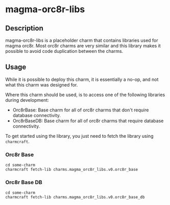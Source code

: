 # magma-orc8r-libs

## Description

magma-orc8r-libs is a placeholder charm that contains libraries used for magma orc8r. Most orc8r charms
are very similar and this library makes it possible to avoid code duplication between the charms.

## Usage
While it is possible to deploy this charm, it is essentially a no-op, and not what this charm was 
designed for.

Where this charm should be used, is to access one of the following libraries during development:
- Orc8rBase: Base charm for all of orc8r charms that don't require database connectivity.
- Orc8rBaseDB: Base charm for all of orc8r charms that require database connectivity.

To get started using the library, you just need to fetch the library using `charmcraft`.

### Orc8r Base
```shell
cd some-charm
charmcraft fetch-lib charms.magma_orc8r_libs.v0.orc8r_base
```

### Orc8r Base DB
```shell
cd some-charm
charmcraft fetch-lib charms.magma_orc8r_libs.v0.orc8r_base_db
```
